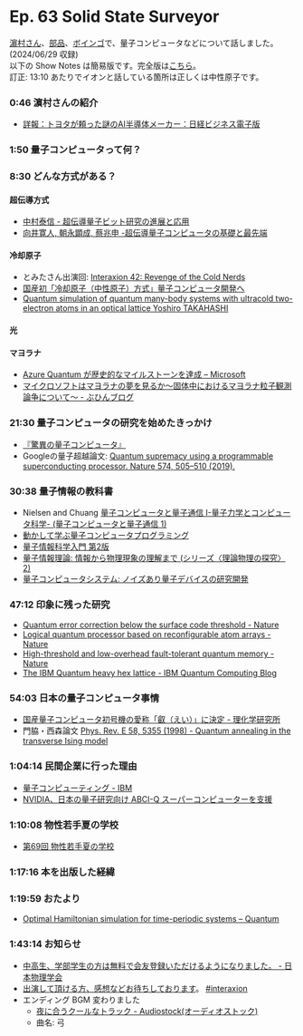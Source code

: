 # Ep. 63 Solid State Surveyor

[濵村さん](https://twitter.com/ikkoham)、[部品](https://twitter.com/tjmlab)、[ボインゴ](https://x.com/toshakuukan)で、量子コンピュータなどについて話しました。 (2024/06/29 収録)  
以下の Show Notes は簡易版です。完全版は[こちら](https://interaxion-podcast.github.io/64)。  
訂正: 13:10 あたりでイオンと話している箇所は正しくは中性原子です。

### 0:46 濵村さんの紹介

- [詳報：トヨタが頼った謎のAI半導体メーカー：日経ビジネス電子版](https://business.nikkei.com/atcl/report/17/ai/051700001/)

### 1:50 量子コンピュータって何？

### 8:30 どんな方式がある？

#### 超伝導方式

- [中村泰信 - 超伝導量子ビット研究の進展と応用](https://www.jstage.jst.go.jp/article/oubutsu/90/4/90_209/_article/-char/ja/)
- [向井寛人, 朝永顕成, 蔡兆申 -超伝導量子コンピュータの基礎と最先端](https://www.jstage.jst.go.jp/article/jcsj/53/5/53_278/_article/-char/ja/)

#### 冷却原子

- とみたさん出演回: [Interaxion 42: Revenge of the Cold Nerds](https://interaxion-podcast.github.io/42)
- [国産初「冷却原子（中性原子）方式」量子コンピュータ開発へ](https://www.ims.ac.jp/news/2024/02/0227.html)
- [Quantum simulation of quantum many-body systems with ultracold two-electron atoms in an optical lattice Yoshiro TAKAHASHI](https://www.jstage.jst.go.jp/article/pjab/98/4/98_PJA9804B-01/_html/-char/en)

#### 光

#### マヨラナ

- [Azure Quantum が歴史的なマイルストーンを達成 – Microsoft](https://news.microsoft.com/ja-jp/features/220325-azure-quantum-majorana-topological-qubit/)
- [マイクロソフトはマヨラナの夢を見るか～固体中におけるマヨラナ粒子観測論争について～ - ぶひんブログ](https://buhin-blog.blogspot.com/2022/08/blog-post.html)

### 21:30 量子コンピュータの研究を始めたきっかけ

- [『驚異の量子コンピュータ』](https://amzn.to/3UMnmvp)
- Googleの量子超越論文: [Quantum supremacy using a programmable superconducting processor. Nature 574, 505–510 (2019).](https://www.nature.com/articles/s41586-019-1666-5)

### 30:38 量子情報の教科書

- Nielsen and Chuang [量子コンピュータと量子通信 I-量子力学とコンピュータ科学- (量子コンピュータと量子通信 1)](https://amzn.to/4f9Q4Oy)
- [動かして学ぶ量子コンピュータプログラミング](https://amzn.to/4hDa0eJ)
- [量子情報科学入門 第2版](https://amzn.to/4fex2GN)
- [量子情報理論: 情報から物理現象の理解まで (シリーズ〈理論物理の探究〉 2)](https://amzn.to/4dZfeye)
- [量子コンピュータシステム: ノイズあり量子デバイスの研究開発](https://amzn.to/3UaTFn9)

### 47:12 印象に残った研究

- [Quantum error correction below the surface code threshold - Nature](https://www.nature.com/articles/s41586-024-08449-y)
- [Logical quantum processor based on reconfigurable atom arrays - Nature](https://www.nature.com/articles/s41586-023-06927-3)
- [High-threshold and low-overhead fault-tolerant quantum memory - Nature](https://www.nature.com/articles/s41586-024-07107-7)
- [The IBM Quantum heavy hex lattice - IBM Quantum Computing Blog](https://www.ibm.com/quantum/blog/heavy-hex-lattice)

### 54:03 日本の量子コンピュータ事情

- [国産量子コンピュータ初号機の愛称「叡（えい）」に決定 - 理化学研究所](https://www.riken.jp/pr/news/2023/20231005_1/index.html)
- 門脇・西森論文 [Phys. Rev. E 58, 5355 (1998) - Quantum annealing in the transverse Ising model](https://journals.aps.org/pre/abstract/10.1103/PhysRevE.58.5355)  

### 1:04:14 民間企業に行った理由

- [量子コンピューティング - IBM](https://www.ibm.com/jp-ja/quantum)
- [NVIDIA、日本の量子研究向け ABCI-Q スーパーコンピューターを支援](https://www.nvidia.com/ja-jp/about-nvidia/press-releases/2024/nvidia-powers-japans-abci-q-supercomputer-for-quantum-research/)

### 1:10:08 物性若手夏の学校

- [第69回 物性若手夏の学校](https://cmpss.jp/cooperation.php)

### 1:17:16 本を出版した経緯

### 1:19:59 おたより

- [Optimal Hamiltonian simulation for time-periodic systems – Quantum](https://quantum-journal.org/papers/q-2023-03-28-962/)

### 1:43:14 お知らせ

- [中高生、学部学生の方は無料で会友登録いただけるようになりました。 - 日本物理学会](https://www.jps.or.jp/information/2024/05/kaiyu.php)
- [出演して頂ける方、感想などお待ちしております](https://interaxion-podcast.github.io/feedback/)。 [#interaxion](https://twitter.com/hashtag/interaxion)
- エンディング BGM 変わりました
  - [夜に合うクールなトラック - Audiostock(オーディオストック)](https://audiostock.jp/audio/1409484)
  - 曲名: 弓
